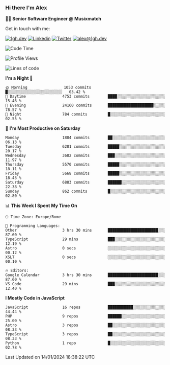 ### Hi there I'm Alex

👨‍💻 __Senior Software Engineer @ Musixmatch__

Get in touch with me:

[![1gh.dev](https://img.shields.io/static/v1?label=1gh.dev&message=%20&color=red&logo=&style=flat-square&logoColor=white)](https://www.1gh.dev/)
[![Linkedin](https://img.shields.io/static/v1?label=Linkedin&message=%20&color=blue&logo=Linkedin&style=flat-square&logoColor=white)](https://linkedin.com/in/alexghirelli)
[![Twitter](https://img.shields.io/static/v1?label=Twitter&message=%20&color=blue&logo=Twitter&style=flat-square&logoColor=white)](https://twitter.com/alexGhirelli)
[![alex@1gh.dev](https://img.shields.io/static/v1?label=alex@1gh.dev&message=%20&color=red&logo=gmail&style=flat-square&logoColor=white)](mailto:alex@1gh.dev)

<!--START_SECTION:waka-->
![Code Time](http://img.shields.io/badge/Code%20Time-7%2C665%20hrs%205%20mins-blue)

![Profile Views](http://img.shields.io/badge/Profile%20Views-14-blue)

![Lines of code](https://img.shields.io/badge/From%20Hello%20World%20I%27ve%20Written-25.2%20million%20lines%20of%20code-blue)

**I'm a Night 🦉** 

```text
🌞 Morning                1053 commits        █░░░░░░░░░░░░░░░░░░░░░░░░   03.42 % 
🌆 Daytime                4753 commits        ████░░░░░░░░░░░░░░░░░░░░░   15.46 % 
🌃 Evening                24160 commits       ████████████████████░░░░░   78.57 % 
🌙 Night                  784 commits         █░░░░░░░░░░░░░░░░░░░░░░░░   02.55 % 
```
📅 **I'm Most Productive on Saturday** 

```text
Monday                   1884 commits        ██░░░░░░░░░░░░░░░░░░░░░░░   06.13 % 
Tuesday                  6201 commits        █████░░░░░░░░░░░░░░░░░░░░   20.17 % 
Wednesday                3682 commits        ███░░░░░░░░░░░░░░░░░░░░░░   11.97 % 
Thursday                 5570 commits        █████░░░░░░░░░░░░░░░░░░░░   18.11 % 
Friday                   5668 commits        █████░░░░░░░░░░░░░░░░░░░░   18.43 % 
Saturday                 6883 commits        ██████░░░░░░░░░░░░░░░░░░░   22.38 % 
Sunday                   862 commits         █░░░░░░░░░░░░░░░░░░░░░░░░   02.80 % 
```


📊 **This Week I Spent My Time On** 

```text
🕑︎ Time Zone: Europe/Rome

💬 Programming Languages: 
Other                    3 hrs 30 mins       ██████████████████████░░░   87.60 % 
TypeScript               29 mins             ███░░░░░░░░░░░░░░░░░░░░░░   12.19 % 
Astro                    0 secs              ░░░░░░░░░░░░░░░░░░░░░░░░░   00.12 % 
XSLT                     0 secs              ░░░░░░░░░░░░░░░░░░░░░░░░░   00.10 % 

🔥 Editors: 
Google Calendar          3 hrs 30 mins       ██████████████████████░░░   87.60 % 
VS Code                  29 mins             ███░░░░░░░░░░░░░░░░░░░░░░   12.40 % 
```

**I Mostly Code in JavaScript** 

```text
JavaScript               16 repos            ███████████░░░░░░░░░░░░░░   44.44 % 
PHP                      9 repos             ██████░░░░░░░░░░░░░░░░░░░   25.00 % 
Astro                    3 repos             ██░░░░░░░░░░░░░░░░░░░░░░░   08.33 % 
TypeScript               3 repos             ██░░░░░░░░░░░░░░░░░░░░░░░   08.33 % 
Python                   1 repo              █░░░░░░░░░░░░░░░░░░░░░░░░   02.78 % 
```




 Last Updated on 14/01/2024 18:38:22 UTC
<!--END_SECTION:waka-->
